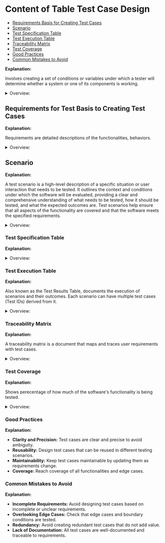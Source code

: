 <!-- markdownlint-disable MD033 -->
# Content of Table Test Case Design

- [Requirements Basis for Creating Test Cases](requirements-basis-for-creating-test-cases)
- [Scenario](#scenario)
- [Test Specification Table](#test-specification-table)
- [Test Execution Table](#test-execution-table)
- [Traceability Matrix](#traceability-matrix)
- [Test Coverage](#test-coverage)
- [Good Practices](#good-practices)
- [Common Mistakes to Avoid](#common-mistakes-to-avoid)

**Explanation:**

Involves creating a set of conditions or variables under which a tester will determine whether a system or one of its components is working.

<details>
    <summary>Overview:</summary>

- **Positive and Negative Test Cases:** Both expected (positive) and unexpected (negative) behaviors are tested.
- **Not Executed Test Cases:** Test cases that have been defined but not yet executed.
- **Functional and Non-Functional Test Cases:** Both functional requirements (what the system should do) and non-functional requirements (how the system should perform).
- **Boundary and Edge Cases:** Tests the boundaries and edges of input ranges.
- **Preconditions and Postconditions:** Specifies the conditions that must be met before and after the test is executed.
- **Test Case-Based Specification Table:** Focuses on individual test cases derived from scenarios, providing detailed descriptions of what needs to be tested.
- **Scenario-Based Test Specification Table:** Focuses on scenarios and includes detailed information about each scenario, along with the test cases and steps.
- **Create a Test Case (if necessary):** If the bug reveals a missing test case or an edge case that was not previously covered, create a new test case.

</details>

## Requirements for Test Basis to Creating Test Cases

**Explanation:**

Requirements are detailed descriptions of the functionalities, behaviors.

<details>
    <summary>Overview:</summary>

- **Sources of Requirements:**
  - **Requirement Specifications:**
    - Detailed documents that outline the system's functionalities.
    - Often created by business analysts or product owners.
  - **Design Documents:**
    - Design documents provide detailed descriptions of the system's architecture, components, interactions, and user interface (UI) design.
    - Help understanding how the system is built and how it should function.
  - **User Stories:**
    - Short descriptions of features from the perspective of the end user.
    - Commonly used in Agile methodologies when working in the team.
  - **Stakeholder Input:**
    - Feedback and requirements from stakeholders such as clients, users, and business analysts.
  - **Use Cases:**
    - Detailed scenarios that describe how users will interact with the system.
    - Use cases are typically documented in a **Use Case Document** or **Use Case Specification**.

</details>

## Scenario

**Explanation:**

A test scenario is a high-level description of a specific situation or user interaction that needs to be tested. It outlines the context and conditions under which the software will be evaluated, providing a clear and comprehensive understanding of what needs to be tested, how it should be tested, and what the expected outcomes are. Test scenarios help ensure that all aspects of the functionality are covered and that the software meets the specified requirements.

<details>
    <summary>Overview:</summary>

- **Purpose of a Test Scenario:**

  1. **Identify Test Conditions**: Define the specific conditions and inputs under which the software will be tested.
  2. **Ensure Comprehensive Coverage**: Ensure that all possible user interactions and system behaviors are covered.
  3. **Facilitate Communication**: Provide a clear and concise description of the test conditions, making it easier for testers, developers, and stakeholders to understand and collaborate.
  4. **Guide Test Case Development**: Serve as a foundation for developing detailed test cases, which include specific steps, test data, and expected results.

- **Structure writting Traditional Scenario:**

  - **Verify that:** Used to confirm that a specific functionality works as expected.
  - **Ensure that:** Used to make sure that certain conditions or behaviors are met.
  - **Check that:** Used to validate that specific conditions or behaviors are not met or that error handling works correctly.
  - **Test that:** Used to confirm that specific outcomes or responses occur under certain conditions.

- **Traditional Scenario Structure:**

  1. **Scenario: User Authentication**

      - **Verify that:**
      - Verify that user can manage password change.
      - Verify that user can log in with valid credentials.
      - Verify that user can log out successfully.

      - **Ensure that:**
      - Ensure that user session expires after a period of inactivity.
      - Ensure that user can reset password using the "Forgot Password" feature.

      - **Check that:**
      - Check that user cannot log in with invalid credentials.
      - Check that user receives an error message for incorrect password.
      - Check that user cannot access restricted pages without logging in.

      - **Test that:**
      - Test that user receives a confirmation email after password reset.
      - Test that user is redirected to the login page when accessing a protected resource.
      - Test that user account is locked after multiple failed login attempts.

- **Structure writting Behavior-driven development Scenario:**

  - **Given:** Describes the initial context or state of the system.
  - **When:** Describes the action or event that triggers the scenario.
  - **Then:** Describes the expected outcome or result of the action.

- **Behavior-driven development Scenario:**

  1. **Scenario: User Authentication**

      - **Scenario: Valid User Login**
      - **Given** the user is on the login page,
      - **When** the user enters valid credentials and clicks the login button,
      - **Then** the user should be redirected to the dashboard.

      - **Scenario: Invalid User Login**
      - **Given** the user is on the login page,
      - **When** the user enters invalid credentials and clicks the login button,
      - **Then** the user should see an error message indicating invalid credentials.

      - **Scenario: Password Change**
      - **Given** the user is logged in and on the account settings page,
      - **When** the user enters the current password, a new password, and confirms the new password,
      - **Then** the user should see a confirmation message indicating the password change was successful.

</details>

### Test Specification Table

**Explanation:**

<details>
    <summary>Overview:</summary>

- **Scenario-Based Test Specification Table:**

    1. **Scenario ID:** A unique identifier for each test scenario.
    2. **Scenario Description:** A high-level description of the scenario being tested.
    3. **Preconditions:** Any conditions that must be met before the scenario can be executed.
    4. **Expected Results:** The expected outcome of the scenario.
    5. **Postconditions:** Any conditions that should be met after the scenario is executed.

- **Test Case-Based Specification Table:**

    1. **Test Case ID:** A unique identifier for each test case.
    2. **Scenario ID:** The identifier of the scenario this test case is derived from.
    3. **Test Case Description:** A detailed description of the test case.
    4. **Preconditions:** Any conditions that must be met before the test case can be executed.
    5. **Test Data:** Specific data to be used during the test case.
    6. **Expected Results:** The expected outcome of the test case.
    7. **Postconditions:** Any conditions that should be met after the test case is executed.
    8. **Test Steps(Optional):** Because they may not be needed for all test cases, especially those focusing on specific inputs or conditions. They are more useful for test cases that involve navigating through different pages or performing a sequence of actions. Preparing test steps is good practice for future end-to-end (E2E) testing.

</details>

### Test Execution Table

**Explanation:**

Also known as the Test Results Table, documents the execution of scenarios and their outcomes. Each scenario can have multiple test cases (Test IDs) derived from it.

<details>
    <summary>Overview:</summary>

1. **Scenario ID:** A unique identifier for each test scenario. Useful when test cases are derived from high-level scenario. When using specific functional and non-functional testing techniques, scenarios may not be explicitly defined.
2. **Test Case ID:** A unique identifier for each test case or scenario.
3. **Execution Date:** The date when the test case was executed.
4. **Tester Name:** The name of the person who executed the test case. This is useful for manual testing but may not be necessary for automated tests.
5. **Actual Results:** The actual outcome of the test case.
6. **Pass/Fail Status:** Indicates whether the test case passed or failed.
7. **Comments/Defects:** Any additional comments or details about defects found during testing.

</details>

### Traceability Matrix

**Explanation:**

A traceability matrix is a document that maps and traces user requirements with test cases.

<details>
    <summary>Overview:</summary>

1. **Purpose**: To ensure that all requirements are covered by test cases and to identify any missing requirements or test cases.

2. **Structure**:
    - **Requirement ID**: Unique identifier for each requirement.
    - **Requirement Description**: Detailed description of the requirement.
    - **Test Case ID**: Unique identifier for each test case.
    - **Test Case Description**: Detailed description of the test case.
    - **Status**: Indicates whether the requirement is covered by the test case (Covered, Not Covered).

3. **Types of Traceability Matrices**:
    - **Forward Traceability**: Ensures that all requirements are covered by test cases.
    - **Backward Traceability**: Ensures that all test cases are linked to requirements.
    - **Bidirectional traceability**: Ability to trace forward (from requirement to test case) and backward (from test case to requirement).

</details>

### Test Coverage

**Explanation:**

Shows perecentage of how much of the software's functionality is being tested.

<details>
    <summary>Overview:</summary>

1. **Coverage Criteria:** Different criteria can be used to measure test coverage:
    - **Code Coverage:**  By developers, the extent to which the source code of a program is executed when a particular test suite runs.
    - **Requirements coverage:** By testers and QA teams which the specified requirements (both functional and non-functional) calculate percentage of test case how widely the system have been tested.
    - **Functional coverage:** By testers and QA teams based specified functionality of a software system calculate overall percetage what has been tested.
2. **Measuring Coverage:** Tools and techniques for measuring test coverage, such as code coverage tools that measure the percentage of code executed by the tests.
    - **Based what we Calculate:**
        - Identify Criteria wich one gonna be test (code, requirements, functional).
        - Map test cases and choose those criteria test case wich will be gonna check coverage.
        - Execute test cases and record results it's (pass/fail).
        - Calculate the percentage of requirements that have been tested.
    - **Pass/Fail Status:** The coverage percentage includes all tested requirements, regardless of whether the test cases passed or failed.
    - **Coverage calcualtion formula:** `coverage = (tested_requirements / total_requirements) * 100`.
    - **Achieving 100% coverage:** For all requirements or functionalities is an ideal goal, it is not practical or possible due to various constraints such as time, resources, and the complexity of the software.
    - **Coverage reflect:** To which the requirement has been fully tested. If any test case for a requirement is not executed, it means that the requirement has not been completely tested.
3. **Improving Coverage:** Strategies for improving test coverage, such as adding more test cases to cover untested areas and using different test design techniques to identify gaps.

</details>

### Good Practices

**Explanation:**

- **Clarity and Precision:** Test cases are clear and precise to avoid ambiguity.
- **Reusability:** Design test cases that can be reused in different testing scenarios.
- **Maintainability:** Keep test cases maintainable by updating them as requirements change.
- **Coverage:** Reach coverage of all functionalities and edge cases.

### Common Mistakes to Avoid

**Explanation:**

- **Incomplete Requirements:** Avoid designing test cases based on incomplete or unclear requirements.
- **Overlooking Edge Cases:** Check that edge cases and boundary conditions are tested.
- **Redundancy:** Avoid creating redundant test cases that do not add value.
- **Lack of Documentation:**  All test cases are well-documented and traceable to requirements.
